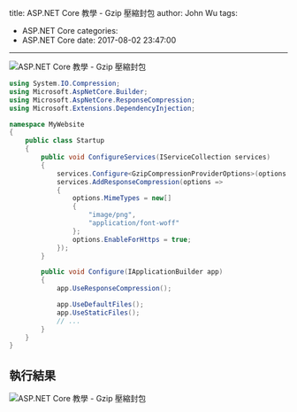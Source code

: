 title: ASP.NET Core 教學 - Gzip 壓縮封包
author: John Wu
tags:
  - ASP.NET Core
categories:
  - ASP.NET Core
date: 2017-08-02 23:47:00
---
![ASP.NET Core 教學 - Gzip 壓縮封包](/images/pasted-261.png)


<!-- more -->

```cs
using System.IO.Compression;
using Microsoft.AspNetCore.Builder;
using Microsoft.AspNetCore.ResponseCompression;
using Microsoft.Extensions.DependencyInjection;

namespace MyWebsite
{
    public class Startup
    {
        public void ConfigureServices(IServiceCollection services)
        {
            services.Configure<GzipCompressionProviderOptions>(options => options.Level = CompressionLevel.Optimal);
            services.AddResponseCompression(options =>
            {
                options.MimeTypes = new[]
                {
                    "image/png",
                    "application/font-woff"
                };
                options.EnableForHttps = true;
            });
        }

        public void Configure(IApplicationBuilder app)
        {
            app.UseResponseCompression();

            app.UseDefaultFiles();
            app.UseStaticFiles();
            // ...
        }
    }
}
```

## 執行結果

![ASP.NET Core 教學 - Gzip 壓縮封包](/images/pasted-262.png)